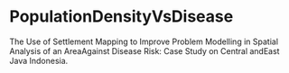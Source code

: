 # PopulationDensityVsDisease
The Use of Settlement Mapping to Improve Problem Modelling in Spatial Analysis of an AreaAgainst Disease Risk: Case Study on Central andEast Java Indonesia.
